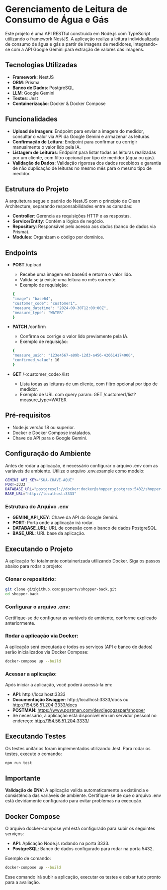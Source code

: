 # Gerenciamento de Leitura de Consumo de Água e Gás

Este projeto é uma API RESTful construída em Node.js com TypeScript utilizando o framework NestJS. A aplicação realiza a leitura individualizada de consumo de água e gás a partir de imagens de medidores, integrando-se com a API Google Gemini para extração de valores das imagens.

## Tecnologias Utilizadas

- **Framework**: NestJS
- **ORM**: Prisma
- **Banco de Dados**: PostgreSQL
- **LLM**: Google Gemini
- **Testes**: Jest
- **Containerização**: Docker & Docker Compose

## Funcionalidades

- **Upload de Imagem**: Endpoint para enviar a imagem do medidor, consultar o valor via API da Google Gemini e armazenar as leituras.
- **Confirmação de Leitura**: Endpoint para confirmar ou corrigir manualmente o valor lido pela IA.
- **Listagem de Leituras**: Endpoint para listar todas as leituras realizadas por um cliente, com filtro opcional por tipo de medidor (água ou gás).
- **Validação de Dados**: Validação rigorosa dos dados recebidos e garantia de não duplicação de leituras no mesmo mês para o mesmo tipo de medidor.

## Estrutura do Projeto

A arquitetura segue o padrão do NestJS com o princípio de Clean Architecture, separando responsabilidades entre as camadas:

- **Controller**: Gerencia as requisições HTTP e as respostas.
- **Service/Entity**: Contém a lógica de negócio.
- **Repository**: Responsável pelo acesso aos dados (banco de dados via Prisma).
- **Modules**: Organizam o código por domínios.

## Endpoints

- **POST** /upload

  - Recebe uma imagem em base64 e retorna o valor lido.
  - Valida se já existe uma leitura no mês corrente.
  - Exemplo de requisição:

  ```bash
  {
  "image": "base64",
  "customer_code": "customer1",
  "measure_datetime": "2024-09-30T12:00:00Z",
  "measure_type": "WATER"
  }
  ```

- **PATCH** /confirm

  - Confirma ou corrige o valor lido previamente pela IA.
  - Exemplo de requisição:

  ```bash
  {
  "measure_uuid": "123e4567-e89b-12d3-a456-426614174000",
  "confirmed_value": 10
  }
  ```

- **GET** /<customer_code>/list
  - Lista todas as leituras de um cliente, com filtro opcional por tipo de medidor.
  - Exemplo de URL com query param: GET /customer1/list?measure_type=WATER

## Pré-requisitos

- Node.js versão 18 ou superior.
- Docker e Docker Compose instalados.
- Chave de API para o Google Gemini.

## Configuração do Ambiente

Antes de rodar a aplicação, é necessário configurar o arquivo .env com as variáveis de ambiente. Utilize o arquivo .env.example como modelo:

```bash
GEMINI_API_KEY="SUA-CHAVE-AQUI"
PORT=3333
DATABASE_URL="postgresql://docker:docker@shopper_postgres:5432/shopper-db?schema=public"
BASE_URL="http://localhost:3333"
```

### Estrutura do Arquivo .env

- **GEMINI_API_KEY**: Chave da API do Google Gemini.
- **PORT**: Porta onde a aplicação irá rodar.
- **DATABASE_URL**: URL de conexão com o banco de dados PostgreSQL.
- **BASE_URL**: URL base da aplicação.

## Executando o Projeto

A aplicação foi totalmente containerizada utilizando Docker. Siga os passos abaixo para rodar o projeto:

### Clonar o repositório:

```bash
git clone git@github.com:gaspartv/shopper-back.git
cd shopper-back
```

### Configurar o arquivo .env:

Certifique-se de configurar as variáveis de ambiente, conforme explicado anteriormente.

### Rodar a aplicação via Docker:

A aplicação será executada e todos os serviços (API e banco de dados) serão inicializados via Docker Compose:

```bash
docker-compose up --build
```

### Acessar a aplicação:

Após iniciar a aplicação, você poderá acessá-la em:

- **API**: http://localhost:3333
- **Documentação Swagger**: http://localhost:3333/docs ou http://154.56.51.204:3333/docs
- **POSTMAN**: https://www.postman.com/devdiegogaspar/shopper
- Se necessário, a aplicação está disponível em um servidor pessoal no endereço: http://154.56.51.204:3333/

## Executando Testes

Os testes unitários foram implementados utilizando Jest. Para rodar os testes, execute o comando:

```bash
npm run test
```

## Importante

**Validação de ENV**: A aplicação valida automaticamente a existência e consistência das variáveis de ambiente. Certifique-se de que o arquivo .env está devidamente configurado para evitar problemas na execução.

## Docker Compose

O arquivo docker-compose.yml está configurado para subir os seguintes serviços:

- **API**: Aplicação Node.js rodando na porta 3333.
- **PostgreSQL**: Banco de dados configurado para rodar na porta 5432.

Exemplo de comando:

```bash
docker-compose up --build
```

Esse comando irá subir a aplicação, executar os testes e deixar tudo pronto para a avaliação.
